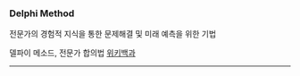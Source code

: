 ### Delphi Method
전문가의 경험적 지식을 통한 문제해결 및 미래 예측을 위한 기법

델파이 메소드, 전문가 합의법
[위키백과](https://ko.wikipedia.org/wiki/%EB%8D%B8%ED%8C%8C%EC%9D%B4_%EA%B8%B0%EB%B2%95)
***

